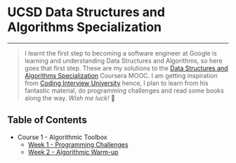 # UCSD Data Structures and Algorithms Specialization
***
> I learnt the first step to becoming a software engineer at Google is learning and understanding Data Structures and Algorithms,
> so here goes that first step. These are my solutions to the [Data Structures and Algorithms Specialization](https://www.coursera.org/specializations/data-structures-algorithms) Coursera MOOC.
> I am getting inspiration from [Coding Interview University](https://github.com/jwasham/coding-interview-university) hence, I plan to learn from his fantastic material, do programming challenges and read some books along the way.
> *Wish me luck!* :muscle:

## Table of Contents
- Course 1 - Algorithmic Toolbox
    - [Week 1 - Programming Challenges](https://github.com/shady2k12/AlgoCourseUCSD/tree/master/AlgorithmicToolbox/week1)
    - [Week 2 - Algorithmic Warm-up](https://github.com/shady2k12/AlgoCourseUCSD/tree/master/AlgorithmicToolbox/week2)

